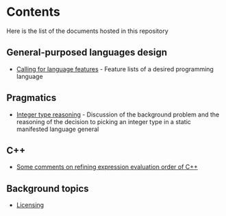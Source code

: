 ﻿# Contents

Here is the list of the documents hosted in this repository

## General-purposed languages design

* [Calling for language features](calling-for-language-features.md) - Feature lists of a desired programming language

## Pragmatics

* [Integer type reasoning](integer-type-reasoning.md) - Discussion of the background problem and the reasoning of the decision to picking an integer type in a static manifested language general

## C++

* [Some comments on refining expression evaluation order of C++](evaluation-order-comments.md)

## Background topics

* [Licensing](licensing.md)


